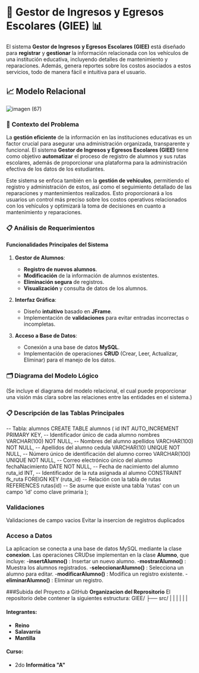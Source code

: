 # 🚗 **Gestor de Ingresos y Egresos Escolares (GIEE)** 📊

El sistema **Gestor de Ingresos y Egresos Escolares (GIEE)** está diseñado para **registrar** y **gestionar** la información relacionada con los vehículos de una institución educativa, incluyendo detalles de mantenimiento y reparaciones. Además, genera reportes sobre los costos asociados a estos servicios, todo de manera fácil e intuitiva para el usuario.

## 📈 **Modelo Relacional**
![imagen (67)](https://github.com/user-attachments/assets/f9f37a34-890a-4848-be7c-639c1dc48f77)

### 📝 **Contexto del Problema**

La **gestión eficiente** de la información en las instituciones educativas es un factor crucial para asegurar una administración organizada, transparente y funcional. El sistema **Gestor de Ingresos y Egresos Escolares (GIEE)** tiene como objetivo **automatizar** el proceso de registro de alumnos y sus rutas escolares, además de proporcionar una plataforma para la administración efectiva de los datos de los estudiantes. 

Este sistema se enfoca también en la **gestión de vehículos**, permitiendo el registro y administración de estos, así como el seguimiento detallado de las reparaciones y mantenimientos realizados. Esto proporcionará a los usuarios un control más preciso sobre los costos operativos relacionados con los vehículos y optimizará la toma de decisiones en cuanto a mantenimiento y reparaciones.

### 📋 **Análisis de Requerimientos**

#### **Funcionalidades Principales del Sistema**

1. **Gestor de Alumnos**:
   - **Registro de nuevos alumnos**.
   - **Modificación** de la información de alumnos existentes.
   - **Eliminación segura** de registros.
   - **Visualización** y consulta de datos de los alumnos.

2. **Interfaz Gráfica**:
   - Diseño **intuitivo** basado en **JFrame**.
   - Implementación de **validaciones** para evitar entradas incorrectas o incompletas.

3. **Acceso a Base de Datos**:
   - Conexión a una base de datos **MySQL**.
   - Implementación de operaciones **CRUD** (Crear, Leer, Actualizar, Eliminar) para el manejo de los datos.

### 🗂️ **Diagrama del Modelo Lógico**
(Se incluye el diagrama del modelo relacional, el cual puede proporcionar una visión más clara sobre las relaciones entre las entidades en el sistema.)

### 📋 **Descripción de las Tablas Principales**

-- Tabla: alumnos
CREATE TABLE alumnos (
    id INT AUTO_INCREMENT PRIMARY KEY,           -- Identificador único de cada alumno
    nombres VARCHAR(100) NOT NULL,               -- Nombres del alumno
    apellidos VARCHAR(100) NOT NULL,             -- Apellidos del alumno
    cedula VARCHAR(10) UNIQUE NOT NULL,          -- Número único de identificación del alumno
    correo VARCHAR(100) UNIQUE NOT NULL,         -- Correo electrónico único del alumno
    fechaNacimiento DATE NOT NULL,               -- Fecha de nacimiento del alumno
    ruta_id INT,                                 -- Identificador de la ruta asignada al alumno
    CONSTRAINT fk_ruta FOREIGN KEY (ruta_id)     -- Relación con la tabla de rutas
        REFERENCES rutas(id)                    -- Se asume que existe una tabla 'rutas' con un campo 'id' como clave primaria
);


### Validaciones
Validaciones de campo vacios 
Evitar la insercion de registros duplicados 

### Acceso a Datos 
La aplicacion se conecta a una base de datos MySQL mediante la clase **conexion**. Las operaciones CRUDse implementan en la clase **Alumno**, que incluye:
-**insertAlumno()** : Insertar un nuevo alumno. 
-**mostrarAlumno()** : Muestra los alumnos registrados. 
-**seleccionarAlumno()** : Selecciona un alumno para editar.
-**modificarAlumno()** : Modifica un registro existente.
-**eliminarAlumno()** : Eliminar un registro.

###Subida del Proyecto a GitHub
**Organizacion del Reprositorio**
El repositorio debe contener la siguientes estructura:
GIEE/
├── src/
|
|
|
|
|
|














#### **Integrantes:**
- **Reino**
- **Salavarria**
- **Mantilla**

#### **Curso:**
- 2do **Informática "A"**
  
  
